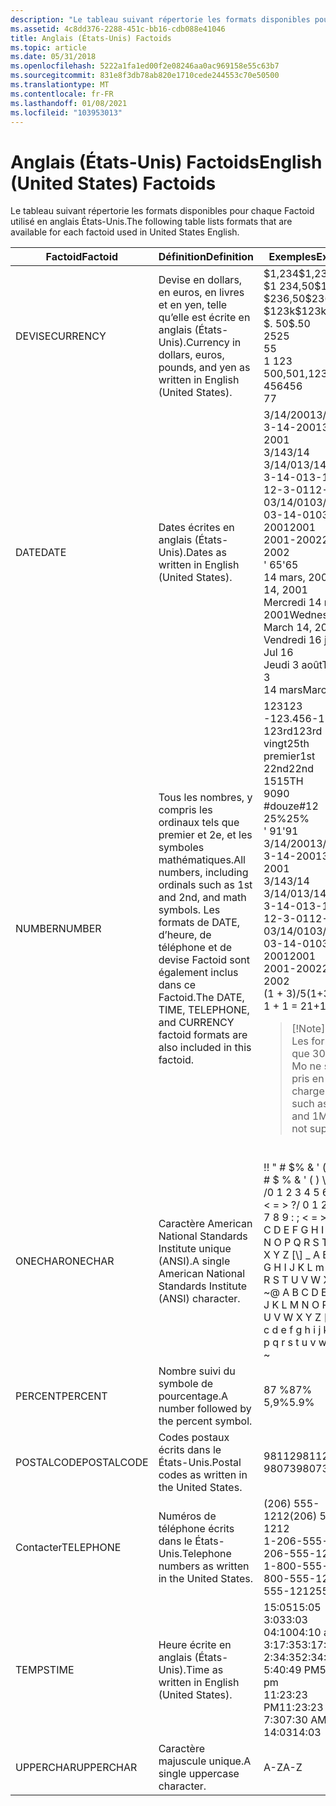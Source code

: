 ```yaml
---
description: "Le tableau suivant répertorie les formats disponibles pour chaque Factoid utilisé dans États-Unis anglais. FactoidDefinitionExamplesCURRENCYCurrency en dollars, en euros, en livres et en yen, écrits en anglais (États-Unis). $1234 $1, 234.50 $236.50 $123k $. 5025 5 1 123 500,50 456 7DATEDates comme écrit en anglais (États-Unis). 3/14/20013-14-20013/143/14/013-14-0112-3-0103/14/0103-14-0120012001-2002 ' 65March 14, 2001Wednesday, 14 mars, 2001Fri, Jul 16Ème, aoû 3March 14NUMBERAll Numbers, y compris les ordinaux tels que premier et 2e, et les symboles mathématiques. La DATE, les formats Factoid de temps, de téléphone et de devise sont également inclus dans ce Factoid. 123-123.456123 rd25th1st22nd15TH90 \\# 1225% ' 913/14/20013-14-20013/143/14/013-14-0112-3-0103/14/0103-14-0120012001-2002 (1 + 3)/51 + 1 = 2Note formats tels que 300 Ko et 1 Mo ONECHARA simple American National Standards Institute (ANSI). ! &\\#0034 ; \\# $% & ' () \\* +,-. /0 1 2 3 4 5 6 7 8 9 :; < = > ? @ A b c d e f G H I J K L M N O P Q R S T U V W X Y Z \\[ \\\\ \\] \\_ A B C D e F G H I J K L M N O P Q R S T U V W X Y Z {} ~ pourcentagea nombre suivi du symbole de pourcentage. 87% 5.9% POSTALCODEPostal codes écrits dans les numéros États-Unis. 9811298073TELEPHONETelephone écrits dans le États-Unis. ( 206) 555-12121-206-555-12121-800-555-1212555-1212TIMETime tel qu’écrit en anglais (États-Unis). 15:053:0304:10 AM3:17:352:34:35 AM5:40:49 Pm11:23:23 PM7:30 AM14:03UPPERCHARA caractères majuscules uniques. A-Z "
ms.assetid: 4c8dd376-2288-451c-bb16-cdb088e41046
title: Anglais (États-Unis) Factoids
ms.topic: article
ms.date: 05/31/2018
ms.openlocfilehash: 5222a1fa1ed00f2e08246aa0ac969158e55c63b7
ms.sourcegitcommit: 831e8f3db78ab820e1710cede244553c70e50500
ms.translationtype: MT
ms.contentlocale: fr-FR
ms.lasthandoff: 01/08/2021
ms.locfileid: "103953013"
---
```

# <a name="english-united-states-factoids"></a><span data-ttu-id="f51ae-108">Anglais (États-Unis) Factoids</span><span class="sxs-lookup"><span data-stu-id="f51ae-108">English (United States) Factoids</span></span>

<span data-ttu-id="f51ae-109">Le tableau suivant répertorie les formats disponibles pour chaque Factoid utilisé en anglais États-Unis.</span><span class="sxs-lookup"><span data-stu-id="f51ae-109">The following table lists formats that are available for each factoid used in United States English.</span></span>



<table>
<colgroup>
<col style="width: 33%" />
<col style="width: 33%" />
<col style="width: 33%" />
</colgroup>
<thead>
<tr class="header">
<th><span data-ttu-id="f51ae-110">Factoid</span><span class="sxs-lookup"><span data-stu-id="f51ae-110">Factoid</span></span></th>
<th><span data-ttu-id="f51ae-111">Définition</span><span class="sxs-lookup"><span data-stu-id="f51ae-111">Definition</span></span></th>
<th><span data-ttu-id="f51ae-112">Exemples</span><span class="sxs-lookup"><span data-stu-id="f51ae-112">Examples</span></span></th>
</tr>
</thead>
<tbody>
<tr class="odd">
<td><span data-ttu-id="f51ae-113">DEVISE</span><span class="sxs-lookup"><span data-stu-id="f51ae-113">CURRENCY</span></span><br/></td>
<td><span data-ttu-id="f51ae-114">Devise en dollars, en euros, en livres et en yen, telle qu’elle est écrite en anglais (États-Unis).</span><span class="sxs-lookup"><span data-stu-id="f51ae-114">Currency in dollars, euros, pounds, and yen as written in English (United States).</span></span><br/></td>
<td><span data-ttu-id="f51ae-115">$1,234</span><span class="sxs-lookup"><span data-stu-id="f51ae-115">$1,234</span></span><br/> <span data-ttu-id="f51ae-116">$1 234,50</span><span class="sxs-lookup"><span data-stu-id="f51ae-116">$1,234.50</span></span><br/> <span data-ttu-id="f51ae-117">$236,50</span><span class="sxs-lookup"><span data-stu-id="f51ae-117">$236.50</span></span><br/> <span data-ttu-id="f51ae-118">$123k</span><span class="sxs-lookup"><span data-stu-id="f51ae-118">$123k</span></span><br/> <span data-ttu-id="f51ae-119">$. 50</span><span class="sxs-lookup"><span data-stu-id="f51ae-119">$.50</span></span><br/> <span data-ttu-id="f51ae-120">25</span><span class="sxs-lookup"><span data-stu-id="f51ae-120">25</span></span> <br/> <span data-ttu-id="f51ae-121">5</span><span class="sxs-lookup"><span data-stu-id="f51ae-121">5</span></span> <br/>  <span data-ttu-id="f51ae-122">1 123 500,50</span><span class="sxs-lookup"><span data-stu-id="f51ae-122">1,123,500.50</span></span><br/>  <span data-ttu-id="f51ae-123">456</span><span class="sxs-lookup"><span data-stu-id="f51ae-123">456</span></span><br/>  <span data-ttu-id="f51ae-124">7</span><span class="sxs-lookup"><span data-stu-id="f51ae-124">7</span></span><br/></td>
</tr>
<tr class="even">
<td><span data-ttu-id="f51ae-125">DATE</span><span class="sxs-lookup"><span data-stu-id="f51ae-125">DATE</span></span><br/></td>
<td><span data-ttu-id="f51ae-126">Dates écrites en anglais (États-Unis).</span><span class="sxs-lookup"><span data-stu-id="f51ae-126">Dates as written in English (United States).</span></span><br/></td>
<td><span data-ttu-id="f51ae-127">3/14/2001</span><span class="sxs-lookup"><span data-stu-id="f51ae-127">3/14/2001</span></span><br/> <span data-ttu-id="f51ae-128">3-14-2001</span><span class="sxs-lookup"><span data-stu-id="f51ae-128">3-14-2001</span></span><br/> <span data-ttu-id="f51ae-129">3/14</span><span class="sxs-lookup"><span data-stu-id="f51ae-129">3/14</span></span><br/> <span data-ttu-id="f51ae-130">3/14/01</span><span class="sxs-lookup"><span data-stu-id="f51ae-130">3/14/01</span></span><br/> <span data-ttu-id="f51ae-131">3-14-01</span><span class="sxs-lookup"><span data-stu-id="f51ae-131">3-14-01</span></span><br/> <span data-ttu-id="f51ae-132">12-3-01</span><span class="sxs-lookup"><span data-stu-id="f51ae-132">12-3-01</span></span><br/> <span data-ttu-id="f51ae-133">03/14/01</span><span class="sxs-lookup"><span data-stu-id="f51ae-133">03/14/01</span></span><br/> <span data-ttu-id="f51ae-134">03-14-01</span><span class="sxs-lookup"><span data-stu-id="f51ae-134">03-14-01</span></span><br/> <span data-ttu-id="f51ae-135">2001</span><span class="sxs-lookup"><span data-stu-id="f51ae-135">2001</span></span><br/> <span data-ttu-id="f51ae-136">2001-2002</span><span class="sxs-lookup"><span data-stu-id="f51ae-136">2001-2002</span></span><br/> <span data-ttu-id="f51ae-137">' 65</span><span class="sxs-lookup"><span data-stu-id="f51ae-137">'65</span></span><br/> <span data-ttu-id="f51ae-138">14 mars, 2001</span><span class="sxs-lookup"><span data-stu-id="f51ae-138">March 14, 2001</span></span><br/> <span data-ttu-id="f51ae-139">Mercredi 14 mars, 2001</span><span class="sxs-lookup"><span data-stu-id="f51ae-139">Wednesday, March 14, 2001</span></span><br/> <span data-ttu-id="f51ae-140">Vendredi 16 juillet</span><span class="sxs-lookup"><span data-stu-id="f51ae-140">Fri, Jul 16</span></span><br/> <span data-ttu-id="f51ae-141">Jeudi 3 août</span><span class="sxs-lookup"><span data-stu-id="f51ae-141">Thu, AUG 3</span></span><br/> <span data-ttu-id="f51ae-142">14 mars</span><span class="sxs-lookup"><span data-stu-id="f51ae-142">March 14</span></span><br/></td>
</tr>
<tr class="odd">
<td><span data-ttu-id="f51ae-143">NUMBER</span><span class="sxs-lookup"><span data-stu-id="f51ae-143">NUMBER</span></span><br/></td>
<td><span data-ttu-id="f51ae-144">Tous les nombres, y compris les ordinaux tels que premier et 2e, et les symboles mathématiques.</span><span class="sxs-lookup"><span data-stu-id="f51ae-144">All numbers, including ordinals such as 1st and 2nd, and math symbols.</span></span> <span data-ttu-id="f51ae-145">Les formats de DATE, d’heure, de téléphone et de devise Factoid sont également inclus dans ce Factoid.</span><span class="sxs-lookup"><span data-stu-id="f51ae-145">The DATE, TIME, TELEPHONE, and CURRENCY factoid formats are also included in this factoid.</span></span><br/></td>
<td><span data-ttu-id="f51ae-146">123</span><span class="sxs-lookup"><span data-stu-id="f51ae-146">123</span></span><br/> <span data-ttu-id="f51ae-147">-123.456</span><span class="sxs-lookup"><span data-stu-id="f51ae-147">-123.456</span></span><br/> <span data-ttu-id="f51ae-148">123rd</span><span class="sxs-lookup"><span data-stu-id="f51ae-148">123rd</span></span><br/> <span data-ttu-id="f51ae-149">vingt</span><span class="sxs-lookup"><span data-stu-id="f51ae-149">25th</span></span><br/> <span data-ttu-id="f51ae-150">premier</span><span class="sxs-lookup"><span data-stu-id="f51ae-150">1st</span></span><br/> <span data-ttu-id="f51ae-151">22nd</span><span class="sxs-lookup"><span data-stu-id="f51ae-151">22nd</span></span><br/> <span data-ttu-id="f51ae-152">15</span><span class="sxs-lookup"><span data-stu-id="f51ae-152">15TH</span></span><br/> <span data-ttu-id="f51ae-153">90</span><span class="sxs-lookup"><span data-stu-id="f51ae-153">90</span></span><br/> <span data-ttu-id="f51ae-154">#douze</span><span class="sxs-lookup"><span data-stu-id="f51ae-154">#12</span></span><br/> <span data-ttu-id="f51ae-155">25%</span><span class="sxs-lookup"><span data-stu-id="f51ae-155">25%</span></span><br/> <span data-ttu-id="f51ae-156">' 91</span><span class="sxs-lookup"><span data-stu-id="f51ae-156">'91</span></span><br/> <span data-ttu-id="f51ae-157">3/14/2001</span><span class="sxs-lookup"><span data-stu-id="f51ae-157">3/14/2001</span></span><br/> <span data-ttu-id="f51ae-158">3-14-2001</span><span class="sxs-lookup"><span data-stu-id="f51ae-158">3-14-2001</span></span><br/> <span data-ttu-id="f51ae-159">3/14</span><span class="sxs-lookup"><span data-stu-id="f51ae-159">3/14</span></span><br/> <span data-ttu-id="f51ae-160">3/14/01</span><span class="sxs-lookup"><span data-stu-id="f51ae-160">3/14/01</span></span><br/> <span data-ttu-id="f51ae-161">3-14-01</span><span class="sxs-lookup"><span data-stu-id="f51ae-161">3-14-01</span></span><br/> <span data-ttu-id="f51ae-162">12-3-01</span><span class="sxs-lookup"><span data-stu-id="f51ae-162">12-3-01</span></span><br/> <span data-ttu-id="f51ae-163">03/14/01</span><span class="sxs-lookup"><span data-stu-id="f51ae-163">03/14/01</span></span><br/> <span data-ttu-id="f51ae-164">03-14-01</span><span class="sxs-lookup"><span data-stu-id="f51ae-164">03-14-01</span></span><br/> <span data-ttu-id="f51ae-165">2001</span><span class="sxs-lookup"><span data-stu-id="f51ae-165">2001</span></span><br/> <span data-ttu-id="f51ae-166">2001-2002</span><span class="sxs-lookup"><span data-stu-id="f51ae-166">2001-2002</span></span><br/> <span data-ttu-id="f51ae-167">(1 + 3)/5</span><span class="sxs-lookup"><span data-stu-id="f51ae-167">(1+3)/5</span></span><br/> <span data-ttu-id="f51ae-168">1 + 1 = 2</span><span class="sxs-lookup"><span data-stu-id="f51ae-168">1+1=2</span></span><br/>
<blockquote>
[!Note]<br />
<span data-ttu-id="f51ae-169">Les formats tels que 300 Ko et 1 Mo ne sont pas pris en charge.</span><span class="sxs-lookup"><span data-stu-id="f51ae-169">Formats such as 300kb and 1Mb are not supported.</span></span>
</blockquote>
<br/></td>
</tr>
<tr class="even">
<td><span data-ttu-id="f51ae-170">ONECHAR</span><span class="sxs-lookup"><span data-stu-id="f51ae-170">ONECHAR</span></span><br/></td>
<td><span data-ttu-id="f51ae-171">Caractère American National Standards Institute unique (ANSI).</span><span class="sxs-lookup"><span data-stu-id="f51ae-171">A single American National Standards Institute (ANSI) character.</span></span><br/></td>
<td><span data-ttu-id="f51ae-172">!</span><span class="sxs-lookup"><span data-stu-id="f51ae-172">!</span></span> <span data-ttu-id="f51ae-173">&quot; # $% & ' () \* +,-.</span><span class="sxs-lookup"><span data-stu-id="f51ae-173">&quot; # $ % & ' ( ) \* + , - .</span></span> <span data-ttu-id="f51ae-174">/0 1 2 3 4 5 6 7 8 9 :; < = > ?</span><span class="sxs-lookup"><span data-stu-id="f51ae-174">/ 0 1 2 3 4 5 6 7 8 9 : ; < = > ?</span></span> <span data-ttu-id="f51ae-175">@ A B C D E F G H I J K L M N O P Q R S T U V W X Y Z [\] _ A B C D e F G H I J K L m N O P Q R S T U V W X Y z {} ~</span><span class="sxs-lookup"><span data-stu-id="f51ae-175">@ A B C D E F G H I J K L M N O P Q R S T U V W X Y Z [ \ ] _ a b c d e f g h i j k l m n o p q r s t u v w x y z { } ~</span></span>    <br/></td>
</tr>
<tr class="odd">
<td><span data-ttu-id="f51ae-176">PERCENT</span><span class="sxs-lookup"><span data-stu-id="f51ae-176">PERCENT</span></span><br/></td>
<td><span data-ttu-id="f51ae-177">Nombre suivi du symbole de pourcentage.</span><span class="sxs-lookup"><span data-stu-id="f51ae-177">A number followed by the percent symbol.</span></span><br/></td>
<td><span data-ttu-id="f51ae-178">87 %</span><span class="sxs-lookup"><span data-stu-id="f51ae-178">87%</span></span><br/> <span data-ttu-id="f51ae-179">5,9%</span><span class="sxs-lookup"><span data-stu-id="f51ae-179">5.9%</span></span><br/></td>
</tr>
<tr class="even">
<td><span data-ttu-id="f51ae-180">POSTALCODE</span><span class="sxs-lookup"><span data-stu-id="f51ae-180">POSTALCODE</span></span><br/></td>
<td><span data-ttu-id="f51ae-181">Codes postaux écrits dans le États-Unis.</span><span class="sxs-lookup"><span data-stu-id="f51ae-181">Postal codes as written in the United States.</span></span><br/></td>
<td><span data-ttu-id="f51ae-182">98112</span><span class="sxs-lookup"><span data-stu-id="f51ae-182">98112</span></span><br/> <span data-ttu-id="f51ae-183">98073</span><span class="sxs-lookup"><span data-stu-id="f51ae-183">98073</span></span><br/></td>
</tr>
<tr class="odd">
<td><span data-ttu-id="f51ae-184">Contacter</span><span class="sxs-lookup"><span data-stu-id="f51ae-184">TELEPHONE</span></span><br/></td>
<td><span data-ttu-id="f51ae-185">Numéros de téléphone écrits dans le États-Unis.</span><span class="sxs-lookup"><span data-stu-id="f51ae-185">Telephone numbers as written in the United States.</span></span><br/></td>
<td><span data-ttu-id="f51ae-186">(206) 555-1212</span><span class="sxs-lookup"><span data-stu-id="f51ae-186">(206) 555-1212</span></span><br/> <span data-ttu-id="f51ae-187">1-206-555-1212</span><span class="sxs-lookup"><span data-stu-id="f51ae-187">1-206-555-1212</span></span><br/> <span data-ttu-id="f51ae-188">1-800-555-1212</span><span class="sxs-lookup"><span data-stu-id="f51ae-188">1-800-555-1212</span></span><br/> <span data-ttu-id="f51ae-189">555-1212</span><span class="sxs-lookup"><span data-stu-id="f51ae-189">555-1212</span></span><br/></td>
</tr>
<tr class="even">
<td><span data-ttu-id="f51ae-190">TEMPS</span><span class="sxs-lookup"><span data-stu-id="f51ae-190">TIME</span></span><br/></td>
<td><span data-ttu-id="f51ae-191">Heure écrite en anglais (États-Unis).</span><span class="sxs-lookup"><span data-stu-id="f51ae-191">Time as written in English (United States).</span></span><br/></td>
<td><span data-ttu-id="f51ae-192">15:05</span><span class="sxs-lookup"><span data-stu-id="f51ae-192">15:05</span></span><br/> <span data-ttu-id="f51ae-193">3:03</span><span class="sxs-lookup"><span data-stu-id="f51ae-193">3:03</span></span><br/> <span data-ttu-id="f51ae-194">04:10</span><span class="sxs-lookup"><span data-stu-id="f51ae-194">04:10 am</span></span><br/> <span data-ttu-id="f51ae-195">3:17:35</span><span class="sxs-lookup"><span data-stu-id="f51ae-195">3:17:35</span></span><br/> <span data-ttu-id="f51ae-196">2:34:35</span><span class="sxs-lookup"><span data-stu-id="f51ae-196">2:34:35 am</span></span><br/> <span data-ttu-id="f51ae-197">5:40:49 PM</span><span class="sxs-lookup"><span data-stu-id="f51ae-197">5:40:49 pm</span></span><br/> <span data-ttu-id="f51ae-198">11:23:23 PM</span><span class="sxs-lookup"><span data-stu-id="f51ae-198">11:23:23 PM</span></span><br/> <span data-ttu-id="f51ae-199">7:30</span><span class="sxs-lookup"><span data-stu-id="f51ae-199">7:30 AM</span></span><br/> <span data-ttu-id="f51ae-200">14:03</span><span class="sxs-lookup"><span data-stu-id="f51ae-200">14:03</span></span><br/></td>
</tr>
<tr class="odd">
<td><span data-ttu-id="f51ae-201">UPPERCHAR</span><span class="sxs-lookup"><span data-stu-id="f51ae-201">UPPERCHAR</span></span><br/></td>
<td><span data-ttu-id="f51ae-202">Caractère majuscule unique.</span><span class="sxs-lookup"><span data-stu-id="f51ae-202">A single uppercase character.</span></span><br/></td>
<td><span data-ttu-id="f51ae-203">A-Z</span><span class="sxs-lookup"><span data-stu-id="f51ae-203">A-Z</span></span><br/></td>
</tr>
</tbody>
</table>



 

 

 




